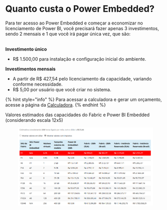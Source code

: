 # Quanto custa o Power Embedded?

Para ter acesso ao Power Embedded e começar a economizar no licenciamento de Power BI, você precisará fazer apenas 3 investimentos, sendo 2 mensais e 1 que você irá pagar única vez, que são:

\
**Investimento único**

* R$ 1.500,00 para instalação e configuração inicial do ambiente.

**Investimentos mensais**

* A partir de R$ 427,54 pelo licenciamento da capacidade, variando conforme necessidade.
* R$ 5,00 por usuário que você criar no sistema.

{% hint style="info" %}
Para acessar a calculadora e gerar um orçamento, acesse a página da [Calculadora](https://powerembedded.com.br/calculadora).
{% endhint %}



Valores estimados das capacidades do Fabric e Power BI Embedded (considerando escala 12x5)

<figure><img src="../../.gitbook/assets/image (1) (1) (1) (1) (1) (1) (1).png" alt=""><figcaption></figcaption></figure>
